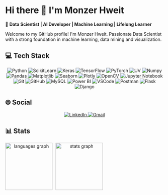 <!-- Banner 
<div align="center">
  <img src="assets/banner.png" alt="Monzer Hweit Banner" style="width:100%;"/>
</div>
-->

#  Hi there 👋 I'm Monzer Hweit

🚀 **Data Scientist | AI Developer | Machine Learning | Lifelong Learner**

Welcome to my GitHub profile! I'm Monzer Hweit. Passionate Data Scientist with a strong foundation in machine learning, data mining and visualization.

## 💻 Tech Stack
<div align="center">

![Python](https://img.shields.io/badge/-Python-F2C811?style=for-the-badge&logo=python&logoColor=black)
![ScikitLearn](https://img.shields.io/badge/-Sklearn-3776AB?style=for-the-badge&&logo=scikitlearn&logoColor=white)
![Keras](https://img.shields.io/badge/-Keras-D00000?style=for-the-badge&&logo=keras&logoColor=white)
![TensorFlow](https://img.shields.io/badge/-TensorFlow-FF6F00?style=for-the-badge&logo=tensorflow&logoColor=white)
![PyTorch](https://img.shields.io/badge/-PyTorch-EE4C2C?style=for-the-badge&logo=pytorch&logoColor=white)
![UV](https://img.shields.io/badge/-uv-261230?style=for-the-badge&logo=uv&logoColor=AA4AB6)
![Numpy](https://img.shields.io/badge/-Numpy-45A4C6?style=for-the-badge&logo=numpy&logoColor=white)
![Pandas](https://img.shields.io/badge/-Pandas-150458?style=for-the-badge&logo=pandas&logoColor=white)
![Matplotlib](https://img.shields.io/badge/-Matplotlib-003F7D?style=for-the-badge&logo=plotly&logoColor=white)
![Seaborn](https://img.shields.io/badge/-Seaborn-9E1E64?style=for-the-badge&logo=seaborn&logoColor=white)
![Plotly](https://img.shields.io/badge/-Plotly-000000?style=for-the-badge&logo=plotly&logoColor=white)
![OpenCV](https://img.shields.io/badge/-OpenCV-5C3EE8?style=for-the-badge&logo=opencv&logoColor=white)
![Jupyter Notebook](https://img.shields.io/badge/-Jupyter%20Notebook-F37626?style=for-the-badge&logo=jupyter&logoColor=white)
![Git](https://img.shields.io/badge/-Git-F05032?style=for-the-badge&logo=git&logoColor=white)
![GitHub](https://img.shields.io/badge/-GitHub-181717?style=for-the-badge&logo=github&logoColor=white)
![MySQL](https://img.shields.io/badge/-MySQL-013243?style=for-the-badge&logo=mysql&logoColor=white)
![Power BI](https://img.shields.io/badge/-Power%20BI-F2C811?style=for-the-badge&logo=power-bi&logoColor=black)
![VSCode](https://img.shields.io/badge/-VS%20Code-007ACC?style=for-the-badge&logo=visual-studio-code&logoColor=white)
![Postman](https://img.shields.io/badge/-Postman-FF6C37?style=for-the-badge&logo=postman&logoColor=white)
![Flask](https://img.shields.io/badge/-Flask-000000?style=for-the-badge&logo=flask&logoColor=white)
![Django](https://img.shields.io/badge/-Django-092E20?style=for-the-badge&logo=django&logoColor=white)

</div>

## 🌐 Social
<p align="center">
  <a href="https://linkedin.com/in/monzer-hweit">
    <img src="https://img.shields.io/badge/-LinkedIn-0A66C2?style=for-the-badge&logo=linkedin&logoColor=white" alt="LinkedIn">
  </a>
  <a href="mailto:monzerhweit@gmail.com">
    <img src="https://img.shields.io/badge/-gmail-D00000?style=for-the-badge&logo=gmail&logoColor=white" alt="Gmail">
  </a>
</p>

## 📊 Stats

<div align="center" style="display: flex; gap: 10px;">

  <img src="https://github-readme-stats.vercel.app/api/top-langs?username=Monzer-Hw&locale=en&hide_title=false&layout=compact&card_width=320&langs_count=5&theme=github_dark&hide_border=true&order=2" height="150" alt="languages graph" />

  <img src="https://github-readme-stats.vercel.app/api?username=Monzer-Hw&hide_title=false&hide_rank=false&show_icons=true&include_all_commits=true&count_private=true&disable_animations=false&theme=github_dark&locale=en&hide_border=true&order=1" height="150" alt="stats graph" />

</div>
